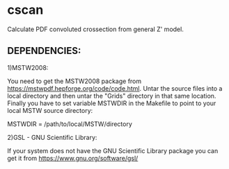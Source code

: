 # cscan
Calculate PDF convoluted crossection from general Z' model.


DEPENDENCIES:
----------------------------

1)MSTW2008:

You need to get the MSTW2008 package from https://mstwpdf.hepforge.org/code/code.html. 
Untar the source files into a local directory and then untar the "Grids" directory in that same location.
Finally you have to set variable MSTWDIR in the Makefile to point to your local MSTW source directory:

  MSTWDIR = /path/to/local/MSTW/directory

  
  
2)GSL - GNU Scientific Library:

If your system does not have the GNU Scientific Library package you can get it from https://www.gnu.org/software/gsl/
